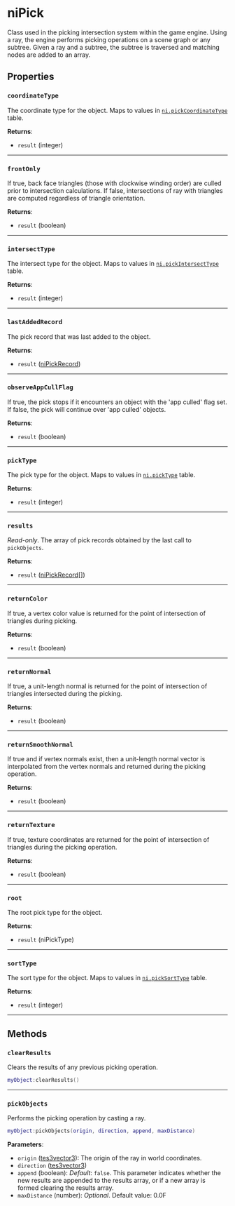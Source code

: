 # niPick
<div class="search_terms" style="display: none">nipick, pick</div>

<!---
	This file is autogenerated. Do not edit this file manually. Your changes will be ignored.
	More information: https://github.com/MWSE/MWSE/tree/master/docs
-->

Class used in the picking intersection system within the game engine. Using a ray, the engine performs picking operations on a scene graph or any subtree. Given a ray and a subtree, the subtree is traversed and matching nodes are added to an array.

## Properties

### `coordinateType`
<div class="search_terms" style="display: none">coordinatetype</div>

The coordinate type for the object. Maps to values in [`ni.pickCoordinateType`](https://mwse.github.io/MWSE/references/ni/pick-coordinate-types/) table.

**Returns**:

* `result` (integer)

***

### `frontOnly`
<div class="search_terms" style="display: none">frontonly</div>

If true, back face triangles (those with clockwise winding order) are culled prior to intersection calculations. If false, intersections of ray with triangles are computed regardless of triangle orientation.
	

**Returns**:

* `result` (boolean)

***

### `intersectType`
<div class="search_terms" style="display: none">intersecttype</div>

The intersect type for the object. Maps to values in [`ni.pickIntersectType`](https://mwse.github.io/MWSE/references/ni/pick-intersection-types/) table.

**Returns**:

* `result` (integer)

***

### `lastAddedRecord`
<div class="search_terms" style="display: none">lastaddedrecord</div>

The pick record that was last added to the object.

**Returns**:

* `result` ([niPickRecord](../types/niPickRecord.md))

***

### `observeAppCullFlag`
<div class="search_terms" style="display: none">observeappcullflag</div>

If true, the pick stops if it encounters an object with the 'app culled' flag set.  If false, the pick will continue over 'app culled' objects.
	

**Returns**:

* `result` (boolean)

***

### `pickType`
<div class="search_terms" style="display: none">picktype</div>

The pick type for the object. Maps to values in [`ni.pickType`](https://mwse.github.io/MWSE/references/ni/pick-types/) table.

**Returns**:

* `result` (integer)

***

### `results`
<div class="search_terms" style="display: none">results</div>

*Read-only*. The array of pick records obtained by the last call to `pickObjects`.

**Returns**:

* `result` ([niPickRecord](../types/niPickRecord.md)[])

***

### `returnColor`
<div class="search_terms" style="display: none">returncolor</div>

If true, a vertex color value is returned for the point of intersection of triangles during picking.

**Returns**:

* `result` (boolean)

***

### `returnNormal`
<div class="search_terms" style="display: none">returnnormal</div>

If true, a unit-length normal is returned for the point of intersection of triangles intersected during the picking.

**Returns**:

* `result` (boolean)

***

### `returnSmoothNormal`
<div class="search_terms" style="display: none">returnsmoothnormal</div>

If true and if vertex normals exist, then a unit-length normal vector is interpolated from the vertex normals and returned during the picking operation.

**Returns**:

* `result` (boolean)

***

### `returnTexture`
<div class="search_terms" style="display: none">returntexture</div>

If true, texture coordinates are returned for the point of intersection of triangles during the picking operation.

**Returns**:

* `result` (boolean)

***

### `root`
<div class="search_terms" style="display: none">root</div>

The root pick type for the object.

**Returns**:

* `result` (niPickType)

***

### `sortType`
<div class="search_terms" style="display: none">sorttype</div>

The sort type for the object. Maps to values in [`ni.pickSortType`](https://mwse.github.io/MWSE/references/ni/pick-sort-types/) table.

**Returns**:

* `result` (integer)

***

## Methods

### `clearResults`
<div class="search_terms" style="display: none">clearresults</div>

Clears the results of any previous picking operation.

```lua
myObject:clearResults()
```

***

### `pickObjects`
<div class="search_terms" style="display: none">pickobjects</div>

Performs the picking operation by casting a ray.

```lua
myObject:pickObjects(origin, direction, append, maxDistance)
```

**Parameters**:

* `origin` ([tes3vector3](../types/tes3vector3.md)): The origin of the ray in world coordinates.
* `direction` ([tes3vector3](../types/tes3vector3.md))
* `append` (boolean): *Default*: `false`. This parameter indicates whether the new results are appended to the results array, or if a new array is formed clearing the results array.
* `maxDistance` (number): *Optional*. Default value: 0.0F

